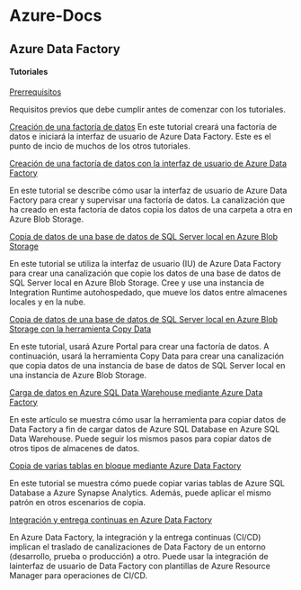 # Azure-Docs



## Azure Data Factory

#### Tutoriales

[Prerrequisitos](/Azure%20Data%20Factory/Tutoriales/Prerrequisitos.md)

Requisitos previos que debe cumplir antes de comenzar con los tutoriales.

[Creación de una factoría de datos](/Azure%20Data%20Factory/Tutoriales/Creaci%C3%B3n%20de%20una%20factor%C3%ADa%20de%20datos.md)
En este tutorial creará una factoría de datos e iniciará la interfaz de usuario de Azure Data Factory. Este es el punto de incio de muchos de los otros tutoriales.

[Creación de una factoría de datos con la interfaz de usuario de Azure Data Factory](/Azure%20Data%20Factory/Tutoriales/Creaci%C3%B3n%20de%20una%20factor%C3%ADa%20de%20datos%20con%20la%20interfaz%20de%20usuario%20de%20Azure%20Data%20Factory.md)

En este tutorial se describe cómo usar la interfaz de usuario de Azure Data Factory para crear y supervisar una factoría de datos. La canalización que ha creado en esta factoría de datos copia los datos de una carpeta a otra en Azure Blob Storage.

[Copia de datos de una base de datos de SQL Server local en Azure Blob Storage](/Azure%20Data%20Factory/Tutoriales/Copia%20de%20datos%20de%20una%20base%20de%20datos%20de%20SQL%20Server%20local%20en%20Azure%20Blob%20Storage.md)

En este tutorial se utiliza la interfaz de usuario (IU) de Azure Data Factory para crear una canalización que copie los datos de una base de datos de SQL Server local en Azure Blob Storage. Cree y use una instancia de Integration Runtime autohospedado, que mueve los datos entre almacenes locales y en la nube.

[Copia de datos de una base de datos de SQL Server local en Azure Blob Storage con la herramienta Copy Data](/Azure%20Data%20Factory/Tutoriales/Copia%20de%20datos%20de%20una%20base%20de%20datos%20de%20SQL%20Server%20local%20en%20Azure%20Blob%20Storage%20con%20la%20herramienta%20Copy%20Data.md)

En este tutorial, usará Azure Portal para crear una factoría de datos. A continuación, usará la herramienta Copy Data para crear una canalización que copia datos de una instancia de base de datos de SQL Server local en una instancia de Azure Blob Storage.

[Carga de datos en Azure SQL Data Warehouse mediante Azure Data Factory](/Azure%20Data%20Factory/Tutoriales/Carga%20de%20datos%20en%20Azure%20SQL%20Data%20Warehouse%20mediante%20Azure%20Data%20Factory.md)

En este artículo se muestra cómo usar la herramienta para copiar datos de Data Factory a fin de cargar datos de Azure SQL Database en Azure SQL Data Warehouse. Puede seguir los mismos pasos para copiar datos de otros tipos de almacenes de datos.

[Copia de varias tablas en bloque mediante Azure Data Factory](/Azure%20Data%20Factory/Tutoriales/Copia%20de%20varias%20tablas%20en%20bloque%20mediante%20Azure%20Data%20Factory.md)

En este tutorial se muestra cómo puede copiar varias tablas de Azure SQL Database a Azure Synapse Analytics. Además, puede aplicar el mismo patrón en otros escenarios de copia.

[Integración y entrega continuas en Azure Data Factory](/Azure%20Data%20Factory/Tutoriales/Integraci%C3%B3n%20y%20entrega%20continuas%20en%20Azure%20Data%20Factory.md)

En Azure Data Factory, la integración y la entrega continuas (CI/CD) implican el traslado de canalizaciones de Data Factory de un entorno (desarrollo, prueba o producción) a otro. Puede usar la integración de lainterfaz de usuario de Data Factory con plantillas de Azure Resource Manager para operaciones de CI/CD.
